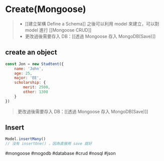 # Create(Mongoose)
> - [[建立架構 Define a Schema]] 之後可以利用 model 來建立，可以對 model 進行 [[Mongoose CRUD]]
> - 更改過後需要存入 DB：[[透過 Mongoose 存入 MongoDB(Save)]]

## create an object
```js
const Jon = new Studtent({
	name: 'John',
	age: 25,
	major: 'EE',
	scholarship: {
		merit: 2500,
		other: 1300
	}
})
```
> 更改過後需要存入 DB：[[透過 Mongoose 存入 MongoDB(Save)]]

## Insert
```js
Model.insertMany()
// 沒有 insertOne() ，因為直接用 save 就好
```

#mongoose #mogodb #database #crud #nosql #json